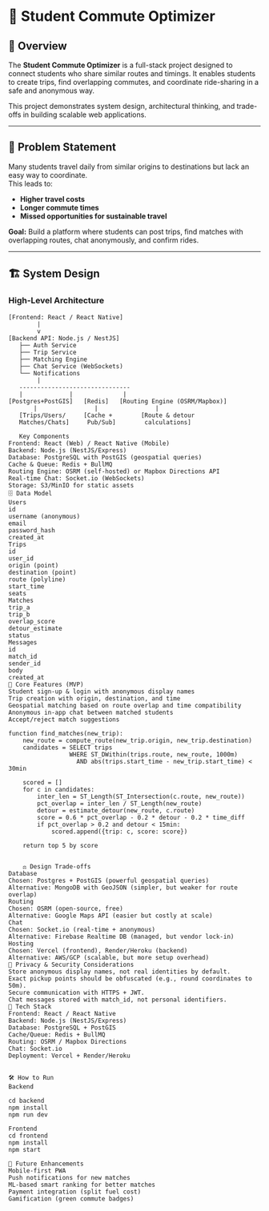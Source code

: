 # 🚗 Student Commute Optimizer

## 📌 Overview

The **Student Commute Optimizer** is a full-stack project designed to connect students who share similar routes and timings. It enables students to create trips, find overlapping commutes, and coordinate ride-sharing in a safe and anonymous way.

This project demonstrates system design, architectural thinking, and trade-offs in building scalable web applications.

---

## 🎯 Problem Statement

Many students travel daily from similar origins to destinations but lack an easy way to coordinate.  
This leads to:

- **Higher travel costs**
- **Longer commute times**
- **Missed opportunities for sustainable travel**

**Goal:** Build a platform where students can post trips, find matches with overlapping routes, chat anonymously, and confirm rides.

---

## 🏗 System Design

### High-Level Architecture

```plaintext
[Frontend: React / React Native]
        |
        v
[Backend API: Node.js / NestJS]
   ├── Auth Service
   ├── Trip Service
   ├── Matching Engine
   ├── Chat Service (WebSockets)
   └── Notifications
        |
   -------------------------------
   |             |              |
[Postgres+PostGIS]   [Redis]   [Routing Engine (OSRM/Mapbox)]
       |                |                |
   [Trips/Users/     [Cache +        [Route & detour
   Matches/Chats]     Pub/Sub]        calculations]

   Key Components
Frontend: React (Web) / React Native (Mobile)
Backend: Node.js (NestJS/Express)
Database: PostgreSQL with PostGIS (geospatial queries)
Cache & Queue: Redis + BullMQ
Routing Engine: OSRM (self-hosted) or Mapbox Directions API
Real-time Chat: Socket.io (WebSockets)
Storage: S3/MinIO for static assets
🗄 Data Model
Users
id
username (anonymous)
email
password_hash
created_at
Trips
id
user_id
origin (point)
destination (point)
route (polyline)
start_time
seats
Matches
trip_a
trip_b
overlap_score
detour_estimate
status
Messages
id
match_id
sender_id
body
created_at
🔑 Core Features (MVP)
Student sign-up & login with anonymous display names
Trip creation with origin, destination, and time
Geospatial matching based on route overlap and time compatibility
Anonymous in-app chat between matched students
Accept/reject match suggestions

function find_matches(new_trip):
    new_route = compute_route(new_trip.origin, new_trip.destination)
    candidates = SELECT trips
                 WHERE ST_DWithin(trips.route, new_route, 1000m)
                   AND abs(trips.start_time - new_trip.start_time) < 30min

    scored = []
    for c in candidates:
        inter_len = ST_Length(ST_Intersection(c.route, new_route))
        pct_overlap = inter_len / ST_Length(new_route)
        detour = estimate_detour(new_route, c.route)
        score = 0.6 * pct_overlap - 0.2 * detour - 0.2 * time_diff
        if pct_overlap > 0.2 and detour < 15min:
            scored.append({trip: c, score: score})

    return top 5 by score


    ⚖️ Design Trade-offs
Database
Chosen: Postgres + PostGIS (powerful geospatial queries)
Alternative: MongoDB with GeoJSON (simpler, but weaker for route overlap)
Routing
Chosen: OSRM (open-source, free)
Alternative: Google Maps API (easier but costly at scale)
Chat
Chosen: Socket.io (real-time + anonymous)
Alternative: Firebase Realtime DB (managed, but vendor lock-in)
Hosting
Chosen: Vercel (frontend), Render/Heroku (backend)
Alternative: AWS/GCP (scalable, but more setup overhead)
🔐 Privacy & Security Considerations
Store anonymous display names, not real identities by default.
Exact pickup points should be obfuscated (e.g., round coordinates to 50m).
Secure communication with HTTPS + JWT.
Chat messages stored with match_id, not personal identifiers.
🚀 Tech Stack
Frontend: React / React Native
Backend: Node.js (NestJS/Express)
Database: PostgreSQL + PostGIS
Cache/Queue: Redis + BullMQ
Routing: OSRM / Mapbox Directions
Chat: Socket.io
Deployment: Vercel + Render/Heroku


🛠 How to Run
Backend

cd backend
npm install
npm run dev

Frontend
cd frontend
npm install
npm start

🌟 Future Enhancements
Mobile-first PWA
Push notifications for new matches
ML-based smart ranking for better matches
Payment integration (split fuel cost)
Gamification (green commute badges)

